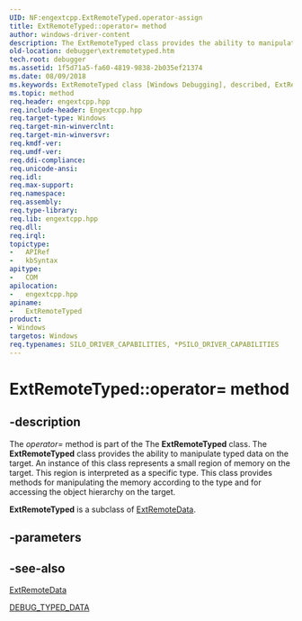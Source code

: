 ```yaml
---
UID: NF:engextcpp.ExtRemoteTyped.operator-assign
title: ExtRemoteTyped::operator= method
author: windows-driver-content
description: The ExtRemoteTyped class provides the ability to manipulate typed data on the target.
old-location: debugger\extremotetyped.htm
tech.root: debugger
ms.assetid: 1f5d71a5-fa60-4819-9838-2b035ef21374
ms.date: 08/09/2018
ms.keywords: ExtRemoteTyped class [Windows Debugging], described, ExtRemoteTyped::Copy, Copy, ErtIoctl, EngExtCpp_Ref_04970dac-e759-4a04-a1e0-8dab752c1418.xml, operator=, ExtRemoteTyped, ExtRemoteTyped::GetSimpleValue, ExtRemoteTyped::operator=, engextcpp/ExtRemoteTyped, debugger.extremotetyped, ExtRemoteTyped class [Windows Debugging], Clear, GetSimpleValue, ExtRemoteTyped::ErtIoctl, ExtRemoteTyped::Clear
ms.topic: method
req.header: engextcpp.hpp
req.include-header: Engextcpp.hpp
req.target-type: Windows
req.target-min-winverclnt:
req.target-min-winversvr:
req.kmdf-ver:
req.umdf-ver:
req.ddi-compliance:
req.unicode-ansi:
req.idl:
req.max-support:
req.namespace:
req.assembly:
req.type-library:
req.lib: engextcpp.hpp
req.dll:
req.irql:
topictype:
-	APIRef
-	kbSyntax
apitype:
-	COM
apilocation:
-	engextcpp.hpp
apiname:
-	ExtRemoteTyped
product:
- Windows
targetos: Windows
req.typenames: SILO_DRIVER_CAPABILITIES, *PSILO_DRIVER_CAPABILITIES
---
```


# ExtRemoteTyped::operator= method

## -description

The *operator=* method is part of the The <b>ExtRemoteTyped</b> class. The <b>ExtRemoteTyped</b> class provides the ability to manipulate typed data on the target.  An instance of this class represents a small region of memory on the target. This region is interpreted as a specific type.  This class provides methods for manipulating the memory according to the type and for accessing the object hierarchy on the target.

<b>ExtRemoteTyped</b> is a subclass of <a href="..\engextcpp\nl-engextcpp-extremotedata.md">ExtRemoteData</a>.


## -parameters


## -see-also

<a href="..\engextcpp\nl-engextcpp-extremotedata.md">ExtRemoteData</a>

<a href="..\wdbgexts\ns-wdbgexts-_debug_typed_data.md">DEBUG_TYPED_DATA</a>

 

 


